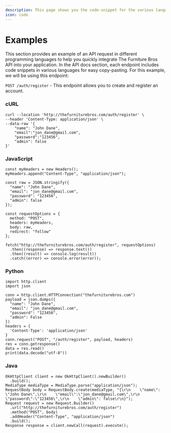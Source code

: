 ```yaml
---
description: This page shows you the code-snippet for the various languages.
icon: code
---
```


# Examples

This section provides an example of an API request in different programming languages to help you quickly integrate The Furniture Bros API into your application. In the API docs section, each endpoint includes code snippets in various languages for easy copy-pasting. For this example, we will be using this endpoint:

`POST /auth/register` - This endpoint allows you to create and register an account.&#x20;

### cURL

```
curl --location 'http://thefurniturebros.com/auth/register' \
--header 'Content-Type: application/json' \
--data-raw '{
    "name": "John Dane",
    "email":"jon_dane@gmail.com",
    "password":"123456",
    "admin": false
}'
```

### JavaScript

```
const myHeaders = new Headers();
myHeaders.append("Content-Type", "application/json");

const raw = JSON.stringify({
  "name": "John Dane",
  "email": "jon_dane@gmail.com",
  "password": "123456",
  "admin": false
});

const requestOptions = {
  method: "POST",
  headers: myHeaders,
  body: raw,
  redirect: "follow"
};

fetch("http://thefurniturebros.com/auth/register", requestOptions)
  .then((response) => response.text())
  .then((result) => console.log(result))
  .catch((error) => console.error(error));
```

### Python

```
import http.client
import json

conn = http.client.HTTPConnection("thefurniturebros.com")
payload = json.dumps({
  "name": "John Dane",
  "email": "jon_dane@gmail.com",
  "password": "123456",
  "admin": False
})
headers = {
  'Content-Type': 'application/json'
}
conn.request("POST", "/auth/register", payload, headers)
res = conn.getresponse()
data = res.read()
print(data.decode("utf-8"))
```

### Java

```
OkHttpClient client = new OkHttpClient().newBuilder()
  .build();
MediaType mediaType = MediaType.parse("application/json");
RequestBody body = RequestBody.create(mediaType, "{\r\n    \"name\": \"John Dane\",\r\n    \"email\":\"jon_dane@gmail.com\",\r\n    \"password\":\"123456\",\r\n    \"admin\": false\r\n}");
Request request = new Request.Builder()
  .url("http://thefurniturebros.com/auth/register")
  .method("POST", body)
  .addHeader("Content-Type", "application/json")
  .build();
Response response = client.newCall(request).execute();
```
